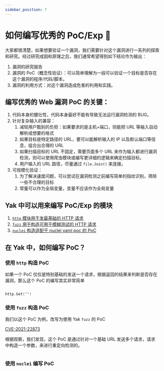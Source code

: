 ```yaml
---
sidebar_position: 7
---
```


# 如何编写优秀的 PoC/Exp 👻

大家都很清楚，如果想要验证一个漏洞，我们需要针对这个漏洞进行一系列的探索和研究。经过研究成因和原理之后，我们通常希望得到如下结论作为输出：

1. 漏洞的研究报告
1. 漏洞的 PoC（概念性验证）：可以简单理解为一段可以验证一个目标是否存在这个漏洞的程序/代码/脚本。
1. 漏洞的利用方式：对这个漏洞造成危害的利用和实践。

## 编写优秀的 Web 漏洞 PoC 的关键：

1. 代码本身的健壮性，代码本身最好不能有导致无法运行漏洞检测的 BUG。
1. 针对复杂输入的兼容：
    1. 减轻用户甄别的负担：如果要求的是主机+端口，则能把 URL 等输入自动解析成想要的格式
    1. 如果目标是特定路径的 URL，要可以能解析输入的 IP 以及默认端口等信息，组合出合理的 URL
    1. 如果扫描目标的 URL 不固定，需要页面多个 URL 来作为输入都进行漏洞检测，则可以使用爬虫模块或编写更详细的逻辑来确定扫描目标。
    1. 用户输入的 URL 路径，尽量通过 `file.Join()` 来连接。
1. 可规模化验证：
    1. 为了解决速度问题，可以尝试在漏洞检测之前编写简单的指纹识别，筛除一些不合理的目标
    1. 常量可以作为全局变量，变量不应该作为全局变量

## Yak 中可以用来编写 PoC/Exp 的模块

1. [`http` 模块用于发最基础的 HTTP 请求](/docs/buildinlibs/lib_http)
1. [`fuzz` 用于构造可用于模糊测试的 HTTP 请求](/docs/buildinlibs/lib_fuzz)
1. [`nuclei` 构造适配于 nuclei yaml poc 的 PoC](/docs/buildinlibs/lib_nuclei)

## 在 Yak 中，如何编写 PoC？

### 使用 `http` 构造 PoC

如果一个 PoC 仅仅是特别基础的发送一个请求，根据返回的结果来判断是否存在漏洞，那么这个 PoC 的编写其实非常简单

```go

http.Get("")

```

### 使用 `fuzz` 构造 PoC

我们以这个 PoC 为例，改写为使用 Yak `fuzz` 的 PoC 

[CVE-2021-22873](https://github.com/projectdiscovery/nuclei-templates/blob/master/cves/2021/CVE-2021-22873.yaml)

根据观察，我们发现，这个 PoC 是通过针对一个基础 URL 发送多个请求，请求中构造一个参数，来进行重定向检测的。

```go

```

### 使用 `nuclei` 编写 PoC
